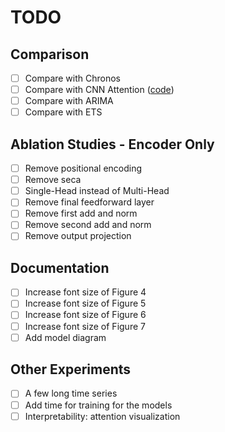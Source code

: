 # TODO

## Comparison
- [ ] Compare with Chronos
- [ ] Compare with CNN Attention ([code](https://github.com/YangLIN1997/TCAN-IJCNN2021))
- [ ] Compare with ARIMA
- [ ] Compare with ETS

## Ablation Studies - Encoder Only
- [ ] Remove positional encoding
- [ ] Remove seca
- [ ] Single-Head instead of Multi-Head
- [ ] Remove final feedforward layer
- [ ] Remove first add and norm
- [ ] Remove second add and norm
- [ ] Remove output projection

## Documentation
- [ ] Increase font size of Figure 4
- [ ] Increase font size of Figure 5
- [ ] Increase font size of Figure 6
- [ ] Increase font size of Figure 7
- [ ] Add model diagram

## Other Experiments
- [ ] A few long time series
- [ ] Add time for training for the models
- [ ] Interpretability: attention visualization